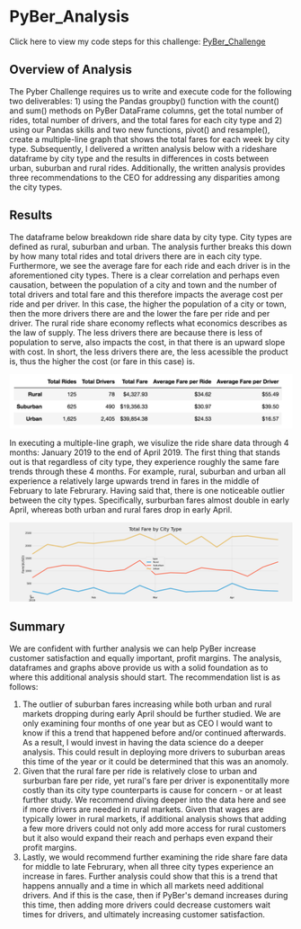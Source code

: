# PyBer_Analysis
Click here to view my code steps for this challenge: [PyBer_Challenge](https://github.com/jzaragoza21/PyBer_Analysis/blob/main/PyBer_Challenge.ipynb)

## Overview of Analysis

The Pyber Challenge requires us to write and execute code for the following two deliverables: 1) using the Pandas groupby() function with the count() and sum() methods on PyBer DataFrame columns, get the total number of rides, total number of drivers, and the total fares for each city type and 2) using our Pandas skills and two new functions, pivot() and resample(), create a multiple-line graph that shows the total fares for each week by city type. Subsequently, I delivered a written analysis below with a rideshare dataframe by city type and the results in differences in costs between urban, suburban and rural rides. Additionally, the written analysis provides three recommendations to the CEO for addressing any disparities among the city types.

## Results

The dataframe below breakdown ride share data by city type. City types are defined as rural, suburban and urban. The analysis further breaks this down by how many total rides and total drivers there are in each city type. Furthermore, we see the average fare for each ride and each driver is in the aforementioned city types. There is a clear correlation and perhaps even causation, between the population of a city and town and the number of total drivers and total fare and this therefore impacts the average cost per ride and per driver. In this case, the higher the population of a city or town, then the more drivers there are and the lower the fare per ride and per driver. The rural ride share economy reflects what economics describes as the law of supply. The less drivers there are because there is less of population to serve, also impacts the cost, in that there is an upward slope with cost. In short, the less drivers there are, the less acessible the product is, thus the higher the cost (or fare in this case) is.  


![RideShare Dataframe](https://github.com/jzaragoza21/PyBer_Analysis/blob/main/analysis/Deliverable1_RideShare_Dataframe.png)


In executing a multiple-line graph, we visulize the ride share data through 4 months: January 2019 to the end of April 2019. The first thing that stands out is that regardless of city type, they experience roughly the same fare trends through these 4 months. For example, rural, suburban and urban all experience a relatively large upwards trend in fares in the middle of February to late Februrary. Having said that, there is one noticeable outlier between the city types. Specifically, surburban fares almost double in early April, whereas both urban and rural fares drop in early April. 


![PyBer_Fare_Summary](https://github.com/jzaragoza21/PyBer_Analysis/blob/main/analysis/PyBer_fare_summary.png)


## Summary

We are confident with further analysis we can help PyBer increase customer satisfaction and equally important, profit margins. The analysis, dataframes and graphs above provide us with a solid foundation as to where this additional analysis should start. The recommendation list is as follows:

  1. The outlier of suburban fares increasing while both urban and rural markets dropping during early April should be further studied. We are only examining four months of one year but as CEO I would want to know if this a trend that happened before and/or continued afterwards. As a result, I would invest in having the data science do a deeper analysis. This could result in deploying more drivers to suburban areas this time of the year or it could be determined that this was an anomoly.
  2. Given that the rural fare per ride is relatively close to urban and surburban fare per ride, yet rural's fare per driver is exponentitally more costly than its city type counterparts is cause for concern - or at least further study. We recommend diving deeper into the data here and see if more drivers are needed in rural markets. Given that wages are typically lower in rural markets, if additional analysis shows that adding a few more drivers could not only add more access for rural customers but it also would expand their reach and perhaps even expand their profit margins.
  3. Lastly, we would recommend further examining the ride share fare data for middle to late Februrary, when all three city types experience an increase in fares. Further analysis could show that this is a trend that happens annually and a time in which all markets need additional drivers. And if this is the case, then if PyBer's demand increases during this time, then adding more drivers could decrease customers wait times for drivers, and ultimately increasing customer satisfaction.

